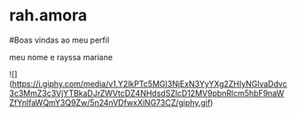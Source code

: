 # rah.amora

#Boas vindas ao meu perfil 

meu nome e rayssa mariane


![]
(https://i.giphy.com/media/v1.Y2lkPTc5MGI3NjExN3YyYXg2ZHIyNGlvaDdvc3c3MmZ3c3VjYTBkaDJrZWVtcDZ4NHdsdSZlcD12MV9pbnRlcm5hbF9naWZfYnlfaWQmY3Q9Zw/5n24nVDfwxXiNG73CZ/giphy.gif)
